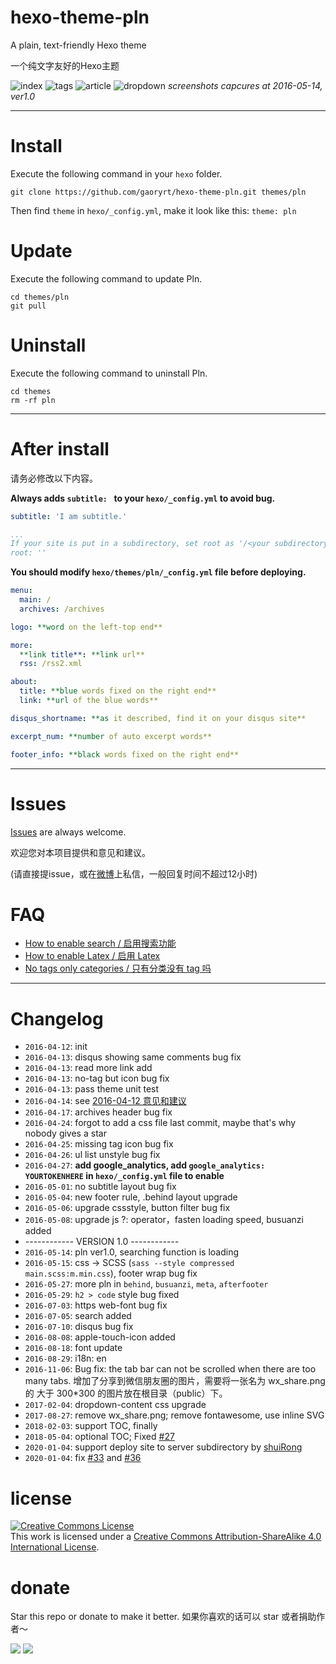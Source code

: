 # hexo-theme-pln
A plain, text-friendly Hexo theme

一个纯文字友好的Hexo主题

![index](/screenShots/ver1.0-index.jpg)
![tags](/screenShots/ver1.0-tags.jpg)
![article](/screenShots/ver1.0-article.jpg)
![dropdown](/screenShots/ver1.0-dropdown.jpg)
*screenshots capcures at 2016-05-14, ver1.0*
***
# Install
Execute the following command in your `hexo` folder.

```
git clone https://github.com/gaoryrt/hexo-theme-pln.git themes/pln
```

Then find `theme` in `hexo/_config.yml`, make it look like this: `theme: pln`

# Update
Execute the following command to update Pln.

```
cd themes/pln
git pull
```

# Uninstall
Execute the following command to uninstall Pln.
```
cd themes
rm -rf pln
```
***
# After install

请务必修改以下内容。

**Always adds `subtitle: ` to your `hexo/_config.yml` to avoid bug.**

```yml
subtitle: 'I am subtitle.'

...
If your site is put in a subdirectory, set root as '/<your subdirectory>/', for example: /blog/.
root: ''
```

**You should modify `hexo/themes/pln/_config.yml` file before deploying.**


```yaml
menu:
  main: /
  archives: /archives

logo: **word on the left-top end**

more:
  **link title**: **link url**
  rss: /rss2.xml

about:
  title: **blue words fixed on the right end**
  link: **url of the blue words**

disqus_shortname: **as it described, find it on your disqus site**

excerpt_num: **number of auto excerpt words**

footer_info: **black words fixed on the right end**
```

***

# Issues
[Issues](https://github.com/gaoryrt/hexo-theme-pln/issues) are always welcome.

欢迎您对本项目提供和意见和建议。

(请直接提issue，或在[微博](http://weibo.com/R1T1AN)上私信，一般回复时间不超过12小时)

# FAQ
- [How to enable search / 启用搜索功能](https://github.com/gaoryrt/hexo-theme-pln/issues/9#issuecomment-242401562)
- [How to enable Latex / 启用 Latex](https://github.com/gaoryrt/hexo-theme-pln/issues/33)
- [No tags only categories / 只有分类没有 tag 吗](https://github.com/gaoryrt/hexo-theme-pln/issues/35)

***

# Changelog
- `2016-04-12`: init
- `2016-04-13`: disqus showing same comments bug fix
- `2016-04-13`: read more link add
- `2016-04-13`: no-tag but icon bug fix
- `2016-04-13`: pass theme unit test
- `2016-04-14`: see [2016-04-12 意见和建议](https://github.com/gaoryrt/hexo-theme-pln/issues/1)
- `2016-04-17`: archives header bug fix
- `2016-04-24`: forgot to add a css file last commit, maybe that's why nobody gives a star
- `2016-04-25`: missing tag icon bug fix
- `2016-04-26`: ul list unstyle bug fix
- `2016-04-27`: **add google_analytics, add `google_analytics: YOURTOKENHERE` in `hexo/_config.yml` file to enable**
- `2016-05-01`: no subtitle layout bug fix
- `2016-05-04`: new footer rule, .behind layout upgrade
- `2016-05-06`: upgrade cssstyle, button filter bug fix
- `2016-05-08`: upgrade js ?: operator，fasten loading speed, busuanzi added
- ------------ VERSION 1.0 ------------
- `2016-05-14`: pln ver1.0, searching function is loading
- `2016-05-15`: css -> SCSS (`sass --style compressed main.scss:m.min.css`), footer wrap bug fix
- `2016-05-27`: more pln in `behind`, `busuanzi`, `meta`, `afterfooter`
- `2016-05-29`: `h2 > code` style bug fixed
- `2016-07-03`: https web-font bug fix
- `2016-07-05`: search added
- `2016-07-10`: disqus bug fix
- `2016-08-08`: apple-touch-icon added
- `2016-08-18`: font update
- `2016-08-29`: i18n: en
- `2016-11-06`: Bug fix: the tab bar can not be scrolled when there are too many tabs. 增加了分享到微信朋友圈的图片，需要将一张名为 wx_share.png 的 大于 300*300 的图片放在根目录（public）下。
- `2017-02-04`: dropdown-content css upgrade
- `2017-08-27`: remove wx_share.png; remove fontawesome, use inline SVG
- `2018-02-03`: support TOC, finally
- `2018-05-04`: optional TOC; Fixed [#27](https://github.com/gaoryrt/hexo-theme-pln/issues/27)
- `2020-01-04`: support deploy site to server subdirectory by [shuiRong](https://github.com/shuiRong)
- `2020-01-04`: fix [#33](https://github.com/gaoryrt/hexo-theme-pln/issues/33) and [#36](https://github.com/gaoryrt/hexo-theme-pln/issues/36])

# license
<a rel="license" href="http://creativecommons.org/licenses/by-sa/4.0/"><img alt="Creative Commons License" style="border-width:0" src="https://i.creativecommons.org/l/by-sa/4.0/80x15.png" /></a><br />This work is licensed under a <a rel="license" href="http://creativecommons.org/licenses/by-sa/4.0/">Creative Commons Attribution-ShareAlike 4.0 International License</a>.

# donate
Star this repo or donate to make it better.
如果你喜欢的话可以 star 或者捐助作者～

[![](https://cdn.buymeacoffee.com/buttons/default-white.png)](https://www.buymeacoffee.com/pT2Y5iN)
![](https://jungle.fm/assets/donate.jpg)
